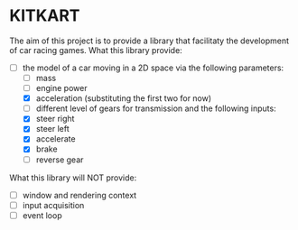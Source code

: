 # KITKART

The aim of this project is to provide a library that facilitaty the development
of car racing games.
What this library provide:
- [ ] the model of a car moving in a 2D space via the following parameters:
  - [ ] mass
  - [ ] engine power
  - [X] acceleration (substituting the first two for now)
  - [ ] different level of gears for transmission
  and the following inputs:
  - [X] steer right
  - [X] steer left
  - [X] accelerate
  - [X] brake
  - [ ] reverse gear

What this library will NOT provide:
  - [ ] window and rendering context
  - [ ] input acquisition
  - [ ] event loop
